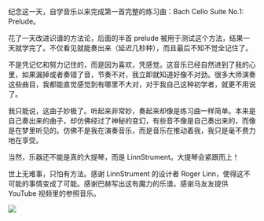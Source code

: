 纪念这一天，自学音乐以来完成第一首完整的练习曲：Bach Cello Suite No.1: Prelude。

花了一天改进识谱的方法论，后面的半首 prelude 被用于测试这个方法，结果一天就学完了。不仅看见就能奏出来（延迟几秒种），而且最后不知不觉全记住了。

不是凭记忆和努力记住的，而是因为喜欢，凭感觉。这音乐已经自然进到了我的心里，如果漏掉或者奏错了音，节奏不对，我立即就知道好像不对劲。很多大师演奏这些曲目，我都能直觉感觉到有哪里不大对，对于我自己这种初学者，就更不用说了。

我只能说，这曲子妙极了。听起来非常妙，奏起来却像是练习曲一样简单。本来是自己奏出来的曲子，却仿佛经过了神秘的变幻，有些音不像是自己奏出来的，而像是在梦里听见的。仿佛不是我在演奏音乐，而是音乐在推动着我，我只是毫不费力地在享受。

当然，乐器还不能是真的大提琴，而是 LinnStrument。大提琴会紧跟而上！

世上无难事，只怕有方法。感谢 LinnStrument 的设计者 Roger Linn，使得这不可能的事情变成了可能。感谢巴赫写出这有魔力的乐谱。感谢马友友提供 YouTube 视频里的参照音乐。

 [<div class="image2-inset"><picture><source type="image/webp" srcset="https://substackcdn.com/image/fetch/w_424,c_limit,f_webp,q_auto:good,fl_progressive:steep/https%3A%2F%2Fbucketeer-e05bbc84-baa3-437e-9518-adb32be77984.s3.amazonaws.com%2Fpublic%2Fimages%2F27a88efb-a22f-40fe-bab6-b71d3b1c2ac4_2388x1336.jpeg 424w, https://substackcdn.com/image/fetch/w_848,c_limit,f_webp,q_auto:good,fl_progressive:steep/https%3A%2F%2Fbucketeer-e05bbc84-baa3-437e-9518-adb32be77984.s3.amazonaws.com%2Fpublic%2Fimages%2F27a88efb-a22f-40fe-bab6-b71d3b1c2ac4_2388x1336.jpeg 848w, https://substackcdn.com/image/fetch/w_1272,c_limit,f_webp,q_auto:good,fl_progressive:steep/https%3A%2F%2Fbucketeer-e05bbc84-baa3-437e-9518-adb32be77984.s3.amazonaws.com%2Fpublic%2Fimages%2F27a88efb-a22f-40fe-bab6-b71d3b1c2ac4_2388x1336.jpeg 1272w, https://substackcdn.com/image/fetch/w_1456,c_limit,f_webp,q_auto:good,fl_progressive:steep/https%3A%2F%2Fbucketeer-e05bbc84-baa3-437e-9518-adb32be77984.s3.amazonaws.com%2Fpublic%2Fimages%2F27a88efb-a22f-40fe-bab6-b71d3b1c2ac4_2388x1336.jpeg 1456w" sizes="100vw">![](https://substackcdn.com/image/fetch/w_1456,c_limit,f_auto,q_auto:good,fl_progressive:steep/https%3A%2F%2Fbucketeer-e05bbc84-baa3-437e-9518-adb32be77984.s3.amazonaws.com%2Fpublic%2Fimages%2F27a88efb-a22f-40fe-bab6-b71d3b1c2ac4_2388x1336.jpeg)</picture></div>](https://substackcdn.com/image/fetch/f_auto,q_auto:good,fl_progressive:steep/https%3A%2F%2Fbucketeer-e05bbc84-baa3-437e-9518-adb32be77984.s3.amazonaws.com%2Fpublic%2Fimages%2F27a88efb-a22f-40fe-bab6-b71d3b1c2ac4_2388x1336.jpeg)
